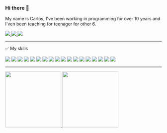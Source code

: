 ### Hi there 👋
My name is Carlos, I've been working in programming for over 10 years and I'ven been teaching for teenager for other 6.

<a href="mailto:carlos.oe.cc@gmail.com">
<img src="https://img.shields.io/badge/Gmail-D14836?style=for-the-badge&logo=gmail&logoColor=white"/>
</a>

<a href="https://www.linkedin.com/in/carlos-sousa-793b4526/">
<img src="https://img.shields.io/badge/LinkedIn-0077B5?style=for-the-badge&logo=linkedin&logoColor=white"/>
</a>

<a href="https://www.instagram.com/kcarw/">
<img src="https://img.shields.io/badge/Instagram-E4405F?style=for-the-badge&logo=instagram&logoColor=white" />
</a>

<hr />
✅ My skills <br /> <br />

<span>
<img src="https://img.shields.io/badge/JavaScript-323330?style=for-the-badge&logo=javascript&logoColor=F7DF1E" />
</span>
<span>
  <img src="https://img.shields.io/badge/TypeScript-007ACC?style=for-the-badge&logo=typescript&logoColor=white" />
</span>
<span>
  <img src="https://img.shields.io/badge/Python-14354C?style=for-the-badge&logo=python&logoColor=white" />
</span>
<span>
  <img src="https://img.shields.io/badge/Java-ED8B00?style=for-the-badge&logo=openjdk&logoColor=white" />
</span>
<span>
  <img src="https://img.shields.io/badge/Flask-000000?style=for-the-badge&logo=flask&logoColor=white" />
</span>
<span>
  <img src="https://img.shields.io/badge/fastapi-109989?style=for-the-badge&logo=FASTAPI&logoColor=white" />
</span>
<span>
<img src="https://img.shields.io/badge/Django-092E20?style=for-the-badge&logo=django&logoColor=white" />  
</span>
<span>
<img src="https://img.shields.io/badge/django%20rest-ff1709?style=for-the-badge&logo=django&logoColor=white" />  
</span>
<span>
<img src="https://img.shields.io/badge/Docker-2CA5E0?style=for-the-badge&logo=docker&logoColor=white" />  
</span>
<span>
<img src="https://img.shields.io/badge/Amazon_AWS-FF9900?style=for-the-badge&logo=amazonaws&logoColor=white" />  
</span>
<span>
<img src="https://img.shields.io/badge/Cloudflare-F38020?style=for-the-badge&logo=Cloudflare&logoColor=white" />  
</span>
<span>
<img src="https://img.shields.io/badge/Render-46E3B7?style=for-the-badge&logo=render&logoColor=white" />  
</span>
<span>
<img src="https://img.shields.io/badge/GitHub_Actions-2088FF?style=for-the-badge&logo=github-actions&logoColor=white" />  
</span>
<span>
<img src="https://img.shields.io/badge/Heroku-430098?style=for-the-badge&logo=heroku&logoColor=white" />  
</span>
<span>
<img src="https://img.shields.io/badge/MongoDB-4EA94B?style=for-the-badge&logo=mongodb&logoColor=white" />  
</span>
<span>
<img src="https://img.shields.io/badge/MySQL-005C84?style=for-the-badge&logo=mysql&logoColor=white" />  
</span>
<span>
<img src="https://img.shields.io/badge/PostgreSQL-316192?style=for-the-badge&logo=postgresql&logoColor=white" />  
</span>
<span>
<img src="https://img.shields.io/badge/rabbitmq-%23FF6600.svg?&style=for-the-badge&logo=rabbitmq&logoColor=white" />  
</span>

<hr />
<div>
<a href="https://github.com/kcarww">
<img loading="lazy" height="180em" src="https://github-readme-stats.vercel.app/api/top-langs/?username=kcarww&layout=compact&langs_count=7&theme=dracula"/>
  <img loading="lazy" height="180em" src="https://github-readme-stats.vercel.app/api?username=kcarww&show_icons=true&theme=dracula&include_all_commits=true&count_private=true"/>

</div>


<!--
**kcarww/kcarww** is a ✨ _special_ ✨ repository because its `README.md` (this file) appears on your GitHub profile.

Here are some ideas to get you started:

- 🔭 I’m currently working on ...
- 🌱 I’m currently learning ...
- 👯 I’m looking to collaborate on ...
- 🤔 I’m looking for help with ...
- 💬 Ask me about ...
- 📫 How to reach me: ...
- 😄 Pronouns: ...
- ⚡ Fun fact: ...
-->

